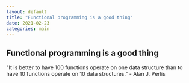 ```yaml
---
layout: default
title: "Functional programming is a good thing" 
date: 2021-02-23
categories: main
---
```

Functional programming is a good thing
---

"It is better to have 100 functions operate on one data structure than to have 10 functions operate on 10 data structures." - Alan J. Perlis

